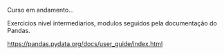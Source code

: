 Curso em andamento...

Exercicios nivel intermediarios, modulos seguidos pela documentação do Pandas.


https://pandas.pydata.org/docs/user_guide/index.html
